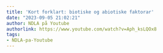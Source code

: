 ```yaml
---
title: 'Kort forklart: biotiske og abiotiske faktorar'
date: "2023-09-05 21:02:21"
author: NDLA på Youtube
authorlink: https://www.youtube.com/watch?v=Aph_ksLQOx8
tags:
- NDLA-pa-Youtube
---
```

